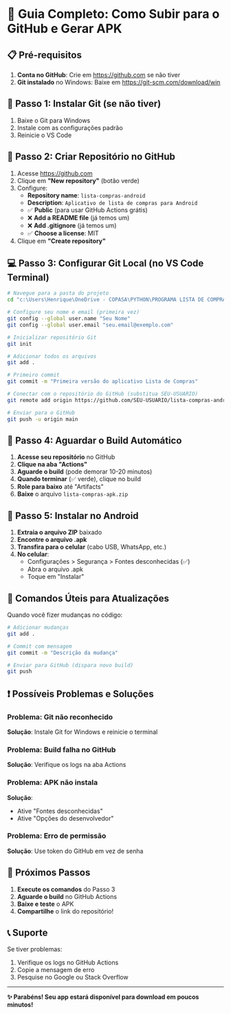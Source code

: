 # 🚀 Guia Completo: Como Subir para o GitHub e Gerar APK

## 📋 Pré-requisitos

1. **Conta no GitHub**: Crie em https://github.com se não tiver
2. **Git instalado** no Windows: Baixe em https://git-scm.com/download/win

## 🔧 Passo 1: Instalar Git (se não tiver)

1. Baixe o Git para Windows
2. Instale com as configurações padrão
3. Reinicie o VS Code

## 📁 Passo 2: Criar Repositório no GitHub

1. Acesse https://github.com
2. Clique em **"New repository"** (botão verde)
3. Configure:
   - **Repository name**: `lista-compras-android`
   - **Description**: `Aplicativo de lista de compras para Android`
   - ✅ **Public** (para usar GitHub Actions grátis)
   - ❌ **Add a README file** (já temos um)
   - ❌ **Add .gitignore** (já temos um)
   - ✅ **Choose a license**: MIT
4. Clique em **"Create repository"**

## 💻 Passo 3: Configurar Git Local (no VS Code Terminal)

```bash
# Navegue para a pasta do projeto
cd "c:\Users\Henrique\OneDrive - COPASA\PYTHON\PROGRAMA LISTA DE COMPRAS"

# Configure seu nome e email (primeira vez)
git config --global user.name "Seu Nome"
git config --global user.email "seu.email@exemplo.com"

# Inicializar repositório Git
git init

# Adicionar todos os arquivos
git add .

# Primeiro commit
git commit -m "Primeira versão do aplicativo Lista de Compras"

# Conectar com o repositório do GitHub (substitua SEU-USUARIO)
git remote add origin https://github.com/SEU-USUARIO/lista-compras-android.git

# Enviar para o GitHub
git push -u origin main
```

## 🔄 Passo 4: Aguardar o Build Automático

1. **Acesse seu repositório** no GitHub
2. **Clique na aba "Actions"**
3. **Aguarde o build** (pode demorar 10-20 minutos)
4. **Quando terminar** (✅ verde), clique no build
5. **Role para baixo** até "Artifacts"
6. **Baixe** o arquivo `lista-compras-apk.zip`

## 📱 Passo 5: Instalar no Android

1. **Extraia o arquivo ZIP** baixado
2. **Encontre o arquivo .apk**
3. **Transfira para o celular** (cabo USB, WhatsApp, etc.)
4. **No celular**:
   - Configurações > Segurança > Fontes desconhecidas (✅)
   - Abra o arquivo .apk
   - Toque em "Instalar"

## 🔧 Comandos Úteis para Atualizações

Quando você fizer mudanças no código:

```bash
# Adicionar mudanças
git add .

# Commit com mensagem
git commit -m "Descrição da mudança"

# Enviar para GitHub (dispara novo build)
git push
```

## ❗ Possíveis Problemas e Soluções

### Problema: Git não reconhecido
**Solução**: Instale Git for Windows e reinicie o terminal

### Problema: Build falha no GitHub
**Solução**: Verifique os logs na aba Actions

### Problema: APK não instala
**Solução**: 
- Ative "Fontes desconhecidas"
- Ative "Opções do desenvolvedor"

### Problema: Erro de permissão
**Solução**: Use token do GitHub em vez de senha

## 🎯 Próximos Passos

1. **Execute os comandos** do Passo 3
2. **Aguarde o build** no GitHub Actions
3. **Baixe e teste** o APK
4. **Compartilhe** o link do repositório!

## 📞 Suporte

Se tiver problemas:
1. Verifique os logs no GitHub Actions
2. Copie a mensagem de erro
3. Pesquise no Google ou Stack Overflow

---

**✨ Parabéns! Seu app estará disponível para download em poucos minutos!**
